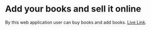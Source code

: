 # Add your books and sell it online
By this web application user can buy books and add books.
[Live Link](https://admiring-davinci-0ceae6.netlify.app/).

